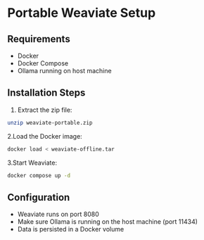 # Portable Weaviate Setup

## Requirements

- Docker
- Docker Compose
- Ollama running on host machine

## Installation Steps

1. Extract the zip file:

```bash
unzip weaviate-portable.zip
```

2.Load the Docker image:

```bash
docker load < weaviate-offline.tar
```

3.Start Weaviate:

```bash
docker compose up -d
```

## Configuration

- Weaviate runs on port 8080
- Make sure Ollama is running on the host machine (port 11434)
- Data is persisted in a Docker volume
